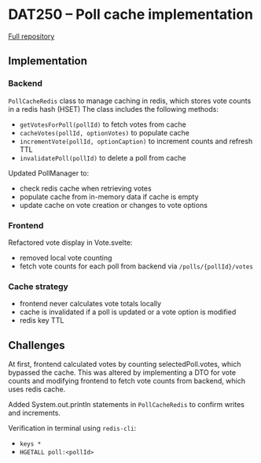 # DAT250 – Poll cache implementation

[Full repository](https://github.com/erlendandre/dat250-assignment2)

## Implementation

### Backend
`PollCacheRedis` class to manage caching in redis, which stores vote counts in a redis hash (HSET)
The class includes the following methods:
  - `getVotesForPoll(pollId)` to fetch votes from cache
  - `cacheVotes(pollId, optionVotes)` to populate cache
  - `incrementVote(pollId, optionCaption)` to increment counts and refresh TTL
  - `invalidatePoll(pollId)` to delete a poll from cache

Updated PollManager to:
  - check redis cache when retrieving votes
  - populate cache from in-memory data if cache is empty
  - update cache on vote creation or changes to vote options

### Frontend
Refactored vote display in Vote.svelte:
- removed local vote counting
- fetch vote counts for each poll from backend via `/polls/{pollId}/votes`

### Cache strategy
- frontend never calculates vote totals locally
- cache is invalidated if a poll is updated or a vote option is modified
- redis key TTL

## Challenges
At first, frontend calculated votes by counting selectedPoll.votes, which bypassed the cache. This was altered by implementing a DTO for vote counts and modifying frontend to fetch vote counts from backend, which uses redis cache.

Added System.out.println statements in `PollCacheRedis` to confirm writes and increments.

Verification in terminal using `redis-cli`:
- `keys *`
- `HGETALL poll:<pollId>` 

